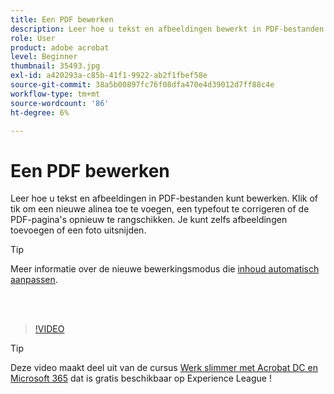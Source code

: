 ```yaml
---
title: Een PDF bewerken
description: Leer hoe u tekst en afbeeldingen bewerkt in PDF-bestanden
role: User
product: adobe acrobat
level: Beginner
thumbnail: 35493.jpg
exl-id: a420293a-c85b-41f1-9922-ab2f1fbef58e
source-git-commit: 38a5b00897fc76f08dfa470e4d39012d7ff88c4e
workflow-type: tm+mt
source-wordcount: '86'
ht-degree: 6%

---
```


# Een PDF bewerken

Leer hoe u tekst en afbeeldingen in PDF-bestanden kunt bewerken. Klik of tik om een nieuwe alinea toe te voegen, een typefout te corrigeren of de PDF-pagina&#39;s opnieuw te rangschikken. Je kunt zelfs afbeeldingen toevoegen of een foto uitsnijden.

>[!TIP]
>
>Meer informatie over de nieuwe bewerkingsmodus die [inhoud automatisch aanpassen](auto-adjust-layout.md).

<br> 

>[!VIDEO](https://video.tv.adobe.com/v/35493?hidetitle=true)

>[!TIP]
>
>Deze video maakt deel uit van de cursus [Werk slimmer met Acrobat DC en Microsoft 365](https://experienceleague.adobe.com/?recommended=Acrobat-U-1-2021.microsoft365) dat is gratis beschikbaar op Experience League !
